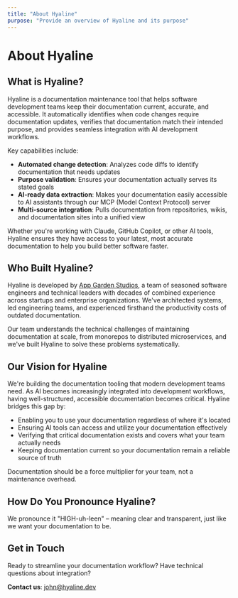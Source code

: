 ```yaml
---
title: "About Hyaline"
purpose: "Provide an overview of Hyaline and its purpose"
---
```


# About Hyaline

## What is Hyaline?

Hyaline is a documentation maintenance tool that helps software development teams keep their documentation current, accurate, and accessible. It automatically identifies when code changes require documentation updates, verifies that documentation match their intended purpose, and provides seamless integration with AI development workflows.

Key capabilities include:

- **Automated change detection**: Analyzes code diffs to identify documentation that needs updates
- **Purpose validation**: Ensures your documentation actually serves its stated goals
- **AI-ready data extraction**: Makes your documentation easily accessible to AI assistants through our MCP (Model Context Protocol) server
- **Multi-source integration**: Pulls documentation from repositories, wikis, and documentation sites into a unified view

Whether you're working with Claude, GitHub Copilot, or other AI tools, Hyaline ensures they have access to your latest, most accurate documentation to help you build better software faster.

## Who Built Hyaline?

Hyaline is developed by [App Garden Studios](https://www.appgardenstudios.com/), a team of seasoned software engineers and technical leaders with decades of combined experience across startups and enterprise organizations. We've architected systems, led engineering teams, and experienced firsthand the productivity costs of outdated documentation.

Our team understands the technical challenges of maintaining documentation at scale, from monorepos to distributed microservices, and we've built Hyaline to solve these problems systematically.

## Our Vision for Hyaline

We're building the documentation tooling that modern development teams need. As AI becomes increasingly integrated into development workflows, having well-structured, accessible documentation becomes critical. Hyaline bridges this gap by:

- Enabling you to use your documentation regardless of where it's located
- Ensuring AI tools can access and utilize your documentation effectively
- Verifying that critical documentation exists and covers what your team actually needs
- Keeping documentation current so your documentation remain a reliable source of truth

Documentation should be a force multiplier for your team, not a maintenance overhead.

## How Do You Pronounce Hyaline?

We pronounce it "HIGH-uh-leen" – meaning clear and transparent, just like we want your documentation to be.

## Get in Touch

Ready to streamline your documentation workflow? Have technical questions about integration?

**Contact us**: [john@hyaline.dev](mailto:john@hyaline.dev)
